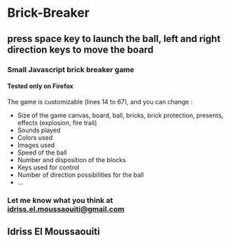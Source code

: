 # Brick-Breaker
## press space key to launch the ball, left and right direction keys to move the board 
### Small Javascript brick breaker game
#### Tested only on Firefox

The game is customizable (lines 14 to 67), and you can change :
 - Size of the game canvas, board, ball, bricks, brick protection, presents, effects (explosion, fire trail)
 - Sounds played 
 - Colors used
 - Images used
 - Speed of the ball
 - Number and disposition of the blocks
 - Keys used for control
 - Number of direction possibilities for the ball 
 - ...

### Let me know what you think at idriss.el.moussaouiti@gmail.com
## Idriss El Moussaouiti 

